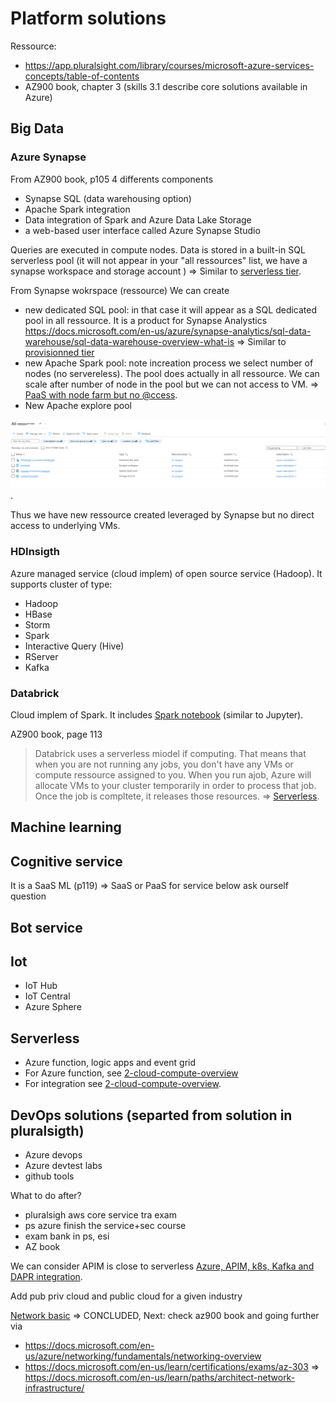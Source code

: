 # Platform solutions
<!-- 1,2,3,4 concluded --> 

Ressource: 
- https://app.pluralsight.com/library/courses/microsoft-azure-services-concepts/table-of-contents
- AZ900 book, chapter 3 (skills 3.1 describe core solutions available in Azure)

## Big Data

### Azure Synapse

From AZ900 book, p105
4 differents components
- Synapse SQL (data warehousing option)
- Apache Spark integration 
- Data integration of Spark and Azure Data Lake Storage
- a web-based user interface called Azure Synapse Studio


Queries are executed in compute nodes.
Data is stored in a built-in SQL serverless pool (it will not appear in your "all ressources" list, we have a synapse workspace and storage account )
=>  Similar to [serverless tier](3-cloud-db-overview.md#Azure-SQL-database).

From Synapse wokrspace (ressource) We can create 
- new dedicated SQL pool: in that case it will appear as a SQL dedicated pool in all ressource. It is a product for Synapse Analystics
https://docs.microsoft.com/en-us/azure/synapse-analytics/sql-data-warehouse/sql-data-warehouse-overview-what-is
=>  Similar to [provisionned tier](3-cloud-db-overview.md#Azure-SQL-database)
-  new Apache Spark pool: note increation process we select number of nodes (no servereless).
The pool does actually in all ressource.
We can scale after number of node in the pool but we can not access to VM.
=> [PaaS with node farm but no @ccess](1-cloud_iass-pass-saas.md#From-IaaS-to-diffferent-level-of-PaaS).
- New Apache explore pool

![Resource synapse analytics](doc/ressource-synapse-analytics.png).

Thus we have new ressource created leveraged by Synapse but no direct access to underlying VMs.

### HDInsigth 

Azure managed service (cloud implem) of open source service (Hadoop).
It supports cluster of type:
- Hadoop
- HBase
- Storm
- Spark 
- Interactive Query (Hive)
- RServer
- Kafka

### Databrick

Cloud implem of Spark.
It includes [Spark notebook](https://github.com/spark-notebook/spark-notebook) (similar to Jupyter).


AZ900 book, page 113
> Databrick uses a serverless miodel if computing. That means that when you are not running any jobs, you don't have any VMs or compute ressource assigned to you. When you run ajob, Azure will allocate VMs to your cluster temporarily in order to process that job. Once the job is compltete, it releases those resources.
=> [Serverless](1-cloud_iass-pass-saas.md#From-IaaS-to-diffferent-level-of-PaaS).

<!-- 3  questions resolved + big data concluded -->
<!-- all above ok -->
<!-- Azure function concluded and juge consistent OK RECCL AND YES => OK INDEED STOP HERE - OK CCL CONFIRMED - STOP SUPER CLEAR - and linked below in Azure function with double pointer to iaas to pass OK -->

## Machine learning

## Cognitive service 

It is a SaaS ML (p119) => SaaS or PaaS for service below ask ourself question

## Bot service 

## Iot

- IoT Hub
- IoT Central
- Azure Sphere

## Serverless

<!-- serverless ccl -->
- Azure function, logic apps and event grid
- For Azure function, see [2-cloud-compute-overview](2-cloud-compute-overview.md#Azure-function)
- For integration see [2-cloud-compute-overview](2-cloud-compute-overview.md#Example-of-Azure-serverless-integration-with-function-and-event-grid).
  

## DevOps solutions (separted from solution in pluralsigth)

- Azure devops
- Azure devtest labs
- github tools


What to do after?
- pluralsigh aws core service tra exam
- ps azure finish the service+sec course
- exam bank in ps, esi
- AZ book

We can consider APIM is close to serverless 
[Azure, APIM, k8s, Kafka and DAPR integration](../Azure/Azure-APIM-k8s-Kafkapubsub-and-DAPR-integration.md).


Add pub priv cloud and public cloud for a given industry

[Network basic](../Azure/Networking/basic.md) => CONCLUDED, 
Next: check az900 book and going further via 
+ https://docs.microsoft.com/en-us/azure/networking/fundamentals/networking-overview
+ https://docs.microsoft.com/en-us/learn/certifications/exams/az-303 => https://docs.microsoft.com/en-us/learn/paths/architect-network-infrastructure/

<!-- postpone exam -->